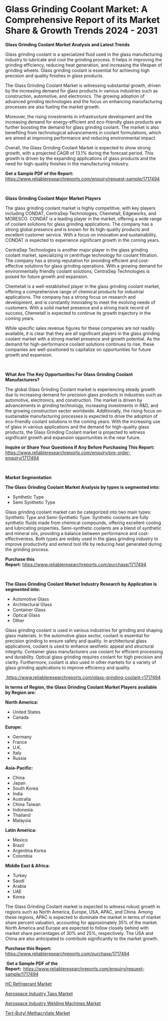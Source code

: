 <p><h1>Glass Grinding Coolant Market: A Comprehensive Report of its Market Share & Growth Trends 2024 - 2031</h1></p><p><strong>Glass Grinding Coolant Market Analysis and Latest Trends</strong></p>
<p><p>Glass grinding coolant is a specialized fluid used in the glass manufacturing industry to lubricate and cool the grinding process. It helps in improving the grinding efficiency, reducing heat generation, and increasing the lifespan of grinding wheels. Glass grinding coolant is essential for achieving high precision and quality finishes in glass products.</p><p>The Glass Grinding Coolant Market is witnessing substantial growth, driven by the increasing demand for glass products in various industries such as construction, automotive, and electronics. The growing adoption of advanced grinding technologies and the focus on enhancing manufacturing processes are also fueling the market growth.</p><p>Moreover, the rising investments in infrastructure development and the increasing demand for energy-efficient and eco-friendly glass products are further boosting the demand for glass grinding coolant. The market is also benefiting from technological advancements in coolant formulations, which are aimed at improving performance and reducing environmental impact.</p><p>Overall, the Glass Grinding Coolant Market is expected to show strong growth, with a projected CAGR of 13.1% during the forecast period. This growth is driven by the expanding applications of glass products and the need for high-quality finishes in the manufacturing industry.</p></p>
<p><strong>Get a Sample PDF of the Report:&nbsp;</strong> <a href="https://www.reliableresearchreports.com/enquiry/request-sample/1717494">https://www.reliableresearchreports.com/enquiry/request-sample/1717494</a></p>
<p>&nbsp;</p>
<p><strong>Glass Grinding Coolant Major Market Players</strong></p>
<p><p>The glass grinding coolant market is highly competitive, with key players including CONDAT, CentraSep Technologies, Chemetall, Edgeworks, and MORESCO. CONDAT is a leading player in the market, offering a wide range of coolant solutions for glass grinding applications. The company has a strong global presence and is known for its high-quality products and excellent customer service. With a focus on innovation and sustainability, CONDAT is expected to experience significant growth in the coming years.</p><p>CentraSep Technologies is another major player in the glass grinding coolant market, specializing in centrifuge technology for coolant filtration. The company has a strong reputation for providing efficient and cost-effective solutions for glass grinding operations. With a growing demand for environmentally friendly coolant solutions, CentraSep Technologies is poised for future growth and expansion.</p><p>Chemetall is a well-established player in the glass grinding coolant market, offering a comprehensive range of chemical products for industrial applications. The company has a strong focus on research and development, and is constantly innovating to meet the evolving needs of customers. With a solid market presence and a strong track record of success, Chemetall is expected to continue its growth trajectory in the coming years.</p><p>While specific sales revenue figures for these companies are not readily available, it is clear that they are all significant players in the glass grinding coolant market with a strong market presence and growth potential. As the demand for high-performance coolant solutions continues to rise, these companies are well-positioned to capitalize on opportunities for future growth and expansion.</p></p>
<p>&nbsp;</p>
<p><strong>What Are The Key Opportunities For Glass Grinding Coolant Manufacturers?</strong></p>
<p><p>The global Glass Grinding Coolant market is experiencing steady growth due to increasing demand for precision glass products in industries such as automotive, electronics, and construction. The market is driven by advancements in grinding technology, increasing investments in R&D, and the growing construction sector worldwide. Additionally, the rising focus on sustainable manufacturing processes is expected to drive the adoption of eco-friendly coolant solutions in the coming years. With the increasing use of glass in various applications and the demand for high-quality glass products, the Glass Grinding Coolant market is projected to witness significant growth and expansion opportunities in the near future.</p></p>
<p><strong>Inquire or Share Your Questions If Any Before Purchasing This Report:</strong> <a href="https://www.reliableresearchreports.com/enquiry/pre-order-enquiry/1717494">https://www.reliableresearchreports.com/enquiry/pre-order-enquiry/1717494</a></p>
<p>&nbsp;</p>
<p><strong>Market Segmentation</strong></p>
<p><strong>The Glass Grinding Coolant Market Analysis by types is segmented into:</strong></p>
<p><ul><li>Synthetic Type</li><li>Semi Synthetic Type</li></ul></p>
<p><p>Glass grinding coolant market can be categorized into two main types: Synthetic Type and Semi-Synthetic Type. Synthetic coolants are fully synthetic fluids made from chemical compounds, offering excellent cooling and lubricating properties. Semi-synthetic coolants are a blend of synthetic and mineral oils, providing a balance between performance and cost-effectiveness. Both types are widely used in the glass grinding industry to improve productivity and extend tool life by reducing heat generated during the grinding process.</p></p>
<p><strong>Purchase this Report:&nbsp;</strong><a href="https://www.reliableresearchreports.com/purchase/1717494">https://www.reliableresearchreports.com/purchase/1717494</a></p>
<p>&nbsp;</p>
<p><strong>The Glass Grinding Coolant Market Industry Research by Application is segmented into:</strong></p>
<p><ul><li>Automotive Glass</li><li>Architectural Glass</li><li>Container Glass</li><li>Optical Glass</li><li>Other</li></ul></p>
<p><p>Glass grinding coolant is used in various industries for grinding and shaping glass materials. In the automotive glass sector, coolant is essential for precision grinding to ensure safety and quality. In architectural glass applications, coolant is used to enhance aesthetic appeal and structural integrity. Container glass manufacturers use coolant for efficient processing and durability. Optical glass grinding requires coolant for high precision and clarity. Furthermore, coolant is also used in other markets for a variety of glass grinding applications to improve efficiency and quality.</p></p>
<p><a href="https://www.reliableresearchreports.com/glass-grinding-coolant-r1717494">&nbsp;https://www.reliableresearchreports.com/glass-grinding-coolant-r1717494</a></p>
<p><strong>In terms of Region, the Glass Grinding Coolant Market Players available by Region are:</strong></p>
<p>
    <p> <strong> North America: </strong>
        <ul>
            <li>United States</li>
            <li>Canada</li>
        </ul>
        </p> 
    <p> <strong> Europe: </strong>
        <ul>
            <li>Germany</li>
            <li>France</li>
            <li>U.K.</li>
            <li>Italy</li>
            <li>Russia</li>
        </ul>
        </p> 
    <p> <strong> Asia-Pacific: </strong>
        <ul>
            <li>China</li>
            <li>Japan</li>
            <li>South Korea</li>
            <li>India</li>
            <li>Australia</li>
            <li>China Taiwan</li>
            <li>Indonesia</li>
            <li>Thailand</li>
            <li>Malaysia</li>
        </ul>
        </p> 
    <p> <strong> Latin America: </strong>
        <ul>
            <li>Mexico</li>
            <li>Brazil</li>
            <li>Argentina Korea</li>
            <li>Colombia</li>
        </ul>
        </p> 
    <p> <strong> Middle East & Africa: </strong>
        <ul>
            <li>Turkey</li>
            <li>Saudi</li>
            <li>Arabia</li>
            <li>UAE</li>
            <li>Korea</li>
        </ul>
    </p>
    </p>
<p><p>The Glass Grinding Coolant market is expected to witness robust growth in regions such as North America, Europe, USA, APAC, and China. Among these regions, APAC is expected to dominate the market in terms of market share percent valuation, accounting for approximately 35% of the market. North America and Europe are expected to follow closely behind with market share percentages of 30% and 25%, respectively. The USA and China are also anticipated to contribute significantly to the market growth.</p></p>
<p><strong>Purchase this Report: </strong><a href="https://www.reliableresearchreports.com/purchase/1717494">https://www.reliableresearchreports.com/purchase/1717494</a></p>
<p>&nbsp;<strong>Get a Sample PDF of the Report:&nbsp;&nbsp;</strong><a href="https://www.reliableresearchreports.com/enquiry/request-sample/1717494">https://www.reliableresearchreports.com/enquiry/request-sample/1717494</a></p>
<p><strong></strong></p>
<p><p><a href="https://medium.com/@doristurner71/hc-refrigerant-market-research-report-includes-analysis-on-market-size-share-and-growth-rate-at-13-e4db6e7a48e6">HC Refrigerant Market</a></p><p><a href="https://github.com/JuliaFadel1922/Market-Research-Report-List-2/blob/main/aerospace-industry-taps-market.md">Aerospace Industry Taps Market</a></p><p><a href="https://github.com/moyahfrancoestellec51j635wcx/Market-Research-Report-List-3/blob/main/aerospace-industry-welding-machines-market.md">Aerospace Industry Welding Machines Market</a></p><p><a href="https://medium.com/@alan.ball8990/global-tert-butyl-methacrylate-market-trends-insights-into-growth-opportunities-and-challenges-515661005c37">Tert-Butyl Methacrylate Market</a></p></p>